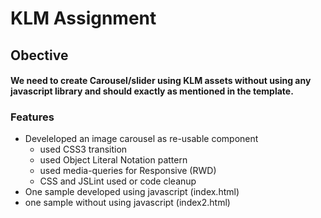 # KLM Assignment

## Obective ##

#### We need to create Carousel/slider using KLM assets without using any javascript library and should exactly as mentioned in the template. ####

### Features ###
* Develeloped an image carousel as re-usable component
  * used CSS3 transition
  * used Object Literal Notation pattern
  * used media-queries for Responsive (RWD)
  * CSS and JSLint used or code cleanup
* One sample developed using javascript (index.html)
* one sample without using javascript (index2.html)

